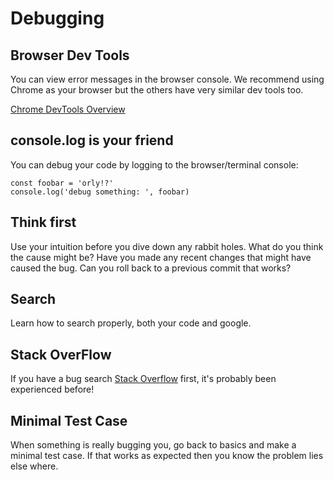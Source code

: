 # Debugging


## Browser Dev Tools
You can view error messages in the browser console.  We recommend using Chrome as your browser but the others have very similar dev tools too.

[Chrome DevTools Overview
](https://developer.chrome.com/devtools)


## console.log is your friend

You can debug your code by logging to the browser/terminal console:
```
const foobar = 'orly!?'
console.log('debug something: ', foobar)
```

## Think first
Use your intuition before you dive down any rabbit holes.  What do you think the cause might be?  Have you made any recent changes that might have caused the bug. Can you roll back to a previous commit that works? 

## Search
Learn how to search properly, both your code and google.  

## Stack OverFlow
If you have a bug search [Stack Overflow](http://stackoverflow.com/) first, it's probably been experienced before!

## Minimal Test Case
When something is really bugging you, go back to basics and make a minimal test case.  If that works as expected then you know the problem lies else where.
